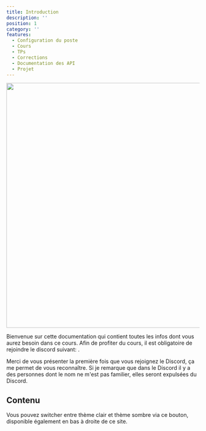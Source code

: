 ```yaml
---
title: Introduction
description: ''
position: 1
category: ''
features: 
  - Configuration du poste
  - Cours
  - TPs
  - Corrections
  - Documentation des API
  - Projet
---
```


<img src="/Vue3.png"  width="1280" height="640" alt=""/>

Bienvenue sur cette documentation qui contient toutes les infos dont vous aurez besoin dans ce cours.
Afin de profiter du cours, il est obligatoire de rejoindre le discord suivant: .

Merci de vous présenter la première fois que vous rejoignez le Discord, ça me permet de vous reconnaître. 
Si je remarque que dans le Discord il y a des personnes dont le nom ne m'est pas familier, elles seront expulsées du Discord.

## Contenu

<list :items="features"></list>

<p class="flex items-center">Vous pouvez switcher entre thème clair et thème sombre via ce bouton, disponible également en bas à droite de ce site.<app-color-switcher class="inline-flex ml-2"></app-color-switcher></p>
